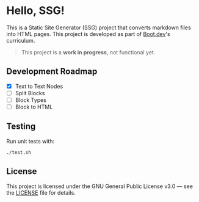 # Hello, SSG!
This is a Static Site Generator (SSG) project that converts markdown
files into HTML pages. This project is developed as part of [Boot.dev](https://boot.dev)'s curriculum.

> This project is a **work in progress**, not functional yet.

## Development Roadmap
- [x] Text to Text Nodes
- [ ] Split Blocks
- [ ] Block Types
- [ ] Block to HTML

## Testing
Run unit tests with:
```bash
./test.sh
```

## License
This project is licensed under the GNU General Public License v3.0 — see the [LICENSE](./LICENSE) file for details.
